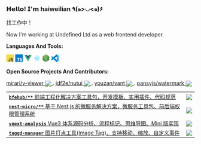 ### 𝗛𝗲𝗹𝗹𝗼! 𝗜'𝗺 haiweilian ٩(๑>◡<๑)۶

找工作中！

Now I'm working at Undefined Ltd as a web frontend developer.

**Languages And Tools:**

<code><img height="20" src="https://raw.githubusercontent.com/github/explore/80688e429a7d4ef2fca1e82350fe8e3517d3494d/topics/javascript/javascript.png"></code>
<code><img height="20" src="https://raw.githubusercontent.com/github/explore/80688e429a7d4ef2fca1e82350fe8e3517d3494d/topics/typescript/typescript.png"></code>
<code><img height="20" src="https://raw.githubusercontent.com/github/explore/80688e429a7d4ef2fca1e82350fe8e3517d3494d/topics/vue/vue.png"></code>
<code><img height="20" src="https://raw.githubusercontent.com/github/explore/80688e429a7d4ef2fca1e82350fe8e3517d3494d/topics/react/react.png"></code>
<code><img height="20" src="https://raw.githubusercontent.com/github/explore/80688e429a7d4ef2fca1e82350fe8e3517d3494d/topics/nodejs/nodejs.png"></code>
<code><img height="20" src="https://raw.githubusercontent.com/github/explore/bbd48b997e8d0bef63f676eca4da5e1f76487b56/topics/visual-studio-code/visual-studio-code.png"></code>

**Open Source Projects And Contributors:**

<p align="left">
  <a href="https://github.com/mirari/v-viewer/pulls?q=author%3Ahaiweilian">
    <span>mirari/v-viewer</span>
    <img src="https://img.shields.io/github/stars/mirari/v-viewer" height="18" align="center" />
  </a> .
  <a href="https://github.com/jdf2e/nutui/pulls?q=author%3Ahaiweilian">
    <span>jdf2e/nutui</span>
    <img src="https://img.shields.io/github/stars/jdf2e/nutui" height="18" align="center" />
  </a> .
  <a href="https://github.com/youzan/vant/pulls?q=author%3Ahaiweilian">
    <span>youzan/vant</span>
    <img src="https://img.shields.io/github/stars/youzan/vant" height="18" align="center" />
  </a> .
  <a href="https://github.com/pansyjs/watermark/pulls?q=author%3Ahaiweilian">
    <span>pansyjs/watermark</span>
    <img src="https://img.shields.io/github/stars/pansyjs/watermark" height="18" align="center" />
  </a>
</p>

<!-- <p align="left">
  <a href="https://github.com/dewfall123/ruabick/pulls?q=author%3Ahaiweilian">
    <span>dewfall123/ruabick</span>
    <img src="https://img.shields.io/github/stars/dewfall123/ruabick" height="18" align="center" />
  </a>
</p> -->

<table>
  <tr>
    <td>
      <a href="https://github.com/bfehub">
        <code><strong>bfehub/**</strong></code>
        <span>前端工程化解决方案工具包，开发模板、实用插件、代码规范</span>
      </a>
    </td>
    <td>
      <img src="https://img.shields.io/github/stars/bfehub?style=social" height="22" align="center" />
    </td>
  </tr>
  <tr>
    <td>
      <a href="https://github.com/nest-micro">
        <code><strong>nest-micro/**</strong></code>
        <span>基于 Nest.js 的微服务解决方案，微服务工具包、前后端权限管理系统</span>
      </a>
    </td>
    <td>
      <img src="https://img.shields.io/github/stars/nest-micro?style=social" height="22" align="center" />
    </td>
  </tr>
  <tr>
    <td>
      <a href="https://github.com/haiweilian/vnext-analysis">
        <code><strong>vnext-analysis</strong></code>
        <span>Vue3 体系源码分析、流程标记、思维导图、Mini 版实现</span>
      </a>
    </td>
    <td>
      <img src="https://img.shields.io/github/stars/haiweilian/vnext-analysis?style=social" height="22" align="center" />
    </td>
  </tr>
  <tr>
    <td>
      <a href="https://github.com/haiweilian/taggd-manager">
        <code><strong>taggd-manager</strong></code>
        <span>图片打点工具(Image Tag)，支持移动、缩放、自定义事件</span>
      </a>
    </td>
    <td>
      <img src="https://img.shields.io/github/stars/haiweilian/taggd-manager?style=social" height="22" align="center" />
    </td>
  </tr>
</table>

<!-- ![haiweilian's github stats](https://github-readme-stats.vercel.app/api?username=haiweilian&show_icons=true&theme=tokyonight) -->
